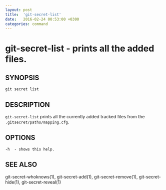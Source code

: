 ```yaml
---
layout: post
title:  'git-secret-list'
date:   2016-02-24 00:53:00 +0300
categories: command
---
```

git-secret-list - prints all the added files.
=============================================

## SYNOPSIS

    git secret list


## DESCRIPTION
`git-secret-list` prints all the currently added tracked files from the `.gitsecret/paths/mapping.cfg`.


## OPTIONS

    -h  - shows this help.


## SEE ALSO

git-secret-whoknows(1), git-secret-add(1), git-secret-remove(1), git-secret-hide(1), git-secret-reveal(1)
